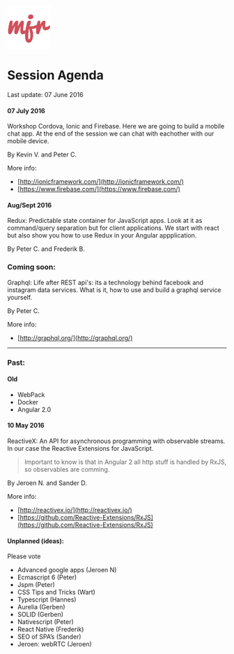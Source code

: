 <img src="./mjr.png" width="100" />

# Session Agenda

Last update: 07 June 2016

#### 07 July 2016

Workshop Cordova, Ionic and Firebase. Here we are going to build a mobile chat app. At the end of the session we can chat with eachother with our mobile device.

By Kevin V. and Peter C.

More info:

- [http://ionicframework.com/](http://ionicframework.com/)
- [https://www.firebase.com/](https://www.firebase.com/)

#### Aug/Sept 2016

Redux: Predictable state container for JavaScript apps. Look at it as command/query separation but for client applications. We start with react but also show you how to use Redux in your Angular appplication.

By Peter C. and Frederik B.


### Coming soon:

Graphql: Life after REST api's: its a technology behind facebook and instagram data services. What is it, how to use and build a graphql service yourself.

By Peter C.

More info:

- [http://graphql.org/](http://graphql.org/)

---

### Past:

#### Old

- WebPack
- Docker
- Angular 2.0

#### 10 May 2016

ReactiveX: An API for asynchronous programming with observable streams. In our case the Reactive Extensions for JavaScript.

>Important to know is that in Angular 2 all http stuff is handled by RxJS, so observables are comming.

By Jeroen N. and Sander D.

More info:

- [http://reactivex.io/](http://reactivex.io/)
- [https://github.com/Reactive-Extensions/RxJS](https://github.com/Reactive-Extensions/RxJS)


#### Unplanned (ideas):

Please vote

- Advanced google apps (Jeroen N)
- Ecmascript 6 (Peter)
- Jspm (Peter)
- CSS Tips and Tricks (Wart)
- Typescript (Hannes)
- Aurelia (Gerben)
- SOLID (Gerben)
- Nativescript (Peter)
- React Native (Frederik)
- SEO of SPA’s (Sander)
- Jeroen: webRTC (Jeroen)




